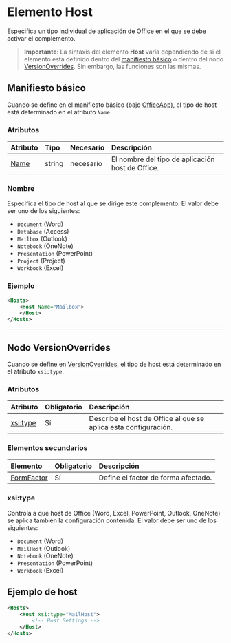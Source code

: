 
# <a name="host-element"></a>Elemento Host
Especifica un tipo individual de aplicación de Office en el que se debe activar el complemento.

> **Importante**: La sintaxis del elemento **Host** varía dependiendo de si el elemento está definido dentro del [manifiesto básico](#basic-manifest) o dentro del nodo [VersionOverrides](#versionoverrides-node). Sin embargo, las funciones son las mismas.  


## <a name="basic-manifest"></a>Manifiesto básico

Cuando se define en el manifiesto básico (bajo [OfficeApp](./officeapp.md)), el tipo de host está determinado en el atributo `Name`.   

### <a name="attributes"></a>Atributos
| Atributo     | Tipo   | Necesario | Descripción                                      |
|:--------------|:-------|:---------|:-------------------------------------------------|
| [Name](#name) | string | necesario | El nombre del tipo de aplicación host de Office. |


### <a name="name"></a>Nombre
Especifica el tipo de host al que se dirige este complemento. El valor debe ser uno de los siguientes:

- `Document` (Word)
- `Database` (Access)
- `Mailbox` (Outlook)
- `Notebook` (OneNote)
- `Presentation` (PowerPoint)
- `Project` (Project)
- `Workbook` (Excel)

### <a name="example"></a>Ejemplo
```xml
<Hosts>
    <Host Name="Mailbox">
    </Host>
</Hosts>
```

---

## <a name="versionoverrides-node"></a>Nodo VersionOverrides
Cuando se define en [VersionOverrides](./versionoverrides.md), el tipo de host está determinado en el atributo `xsi:type`. 

### <a name="attributes"></a>Atributos

|  Atributo  |  Obligatorio  |  Descripción  |
|:-----|:-----|:-----|
|  [xsi:type](#xsitype)  |  Sí  | Describe el host de Office al que se aplica esta configuración.|

### <a name="child-elements"></a>Elementos secundarios

|  Elemento |  Obligatorio  |  Descripción  |
|:-----|:-----|:-----|
|  [FormFactor](./formfactor.md)    |  Sí   |  Define el factor de forma afectado. |


### <a name="xsi:type"></a>xsi:type
Controla a qué host de Office (Word, Excel, PowerPoint, Outlook, OneNote) se aplica también la configuración contenida. El valor debe ser uno de los siguientes:

- `Document` (Word)
- `MailHost` (Outlook)    
- `Notebook` (OneNote)
- `Presentation` (PowerPoint)
- `Workbook` (Excel)

## <a name="host-example"></a>Ejemplo de host 
```xml
<Hosts>
    <Host xsi:type="MailHost">
        <!-- Host Settings -->
    </Host>
</Hosts>
```
